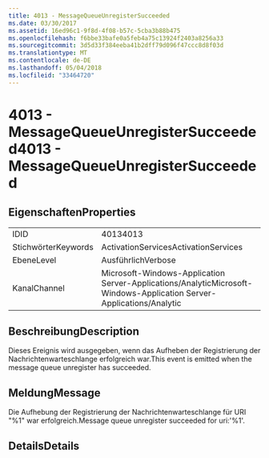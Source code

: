 ```yaml
---
title: 4013 - MessageQueueUnregisterSucceeded
ms.date: 03/30/2017
ms.assetid: 16ed96c1-9f8d-4f08-b57c-5cba3b88b475
ms.openlocfilehash: f6bbe33bafe0a5feb4a75c13924f2403a8256a33
ms.sourcegitcommit: 3d5d33f384eeba41b2dff79d096f47ccc8d8f03d
ms.translationtype: MT
ms.contentlocale: de-DE
ms.lasthandoff: 05/04/2018
ms.locfileid: "33464720"
---
```

# <a name="4013---messagequeueunregistersucceeded"></a><span data-ttu-id="2eba0-102">4013 - MessageQueueUnregisterSucceeded</span><span class="sxs-lookup"><span data-stu-id="2eba0-102">4013 - MessageQueueUnregisterSucceeded</span></span>
## <a name="properties"></a><span data-ttu-id="2eba0-103">Eigenschaften</span><span class="sxs-lookup"><span data-stu-id="2eba0-103">Properties</span></span>  
  
|||  
|-|-|  
|<span data-ttu-id="2eba0-104">ID</span><span class="sxs-lookup"><span data-stu-id="2eba0-104">ID</span></span>|<span data-ttu-id="2eba0-105">4013</span><span class="sxs-lookup"><span data-stu-id="2eba0-105">4013</span></span>|  
|<span data-ttu-id="2eba0-106">Stichwörter</span><span class="sxs-lookup"><span data-stu-id="2eba0-106">Keywords</span></span>|<span data-ttu-id="2eba0-107">ActivationServices</span><span class="sxs-lookup"><span data-stu-id="2eba0-107">ActivationServices</span></span>|  
|<span data-ttu-id="2eba0-108">Ebene</span><span class="sxs-lookup"><span data-stu-id="2eba0-108">Level</span></span>|<span data-ttu-id="2eba0-109">Ausführlich</span><span class="sxs-lookup"><span data-stu-id="2eba0-109">Verbose</span></span>|  
|<span data-ttu-id="2eba0-110">Kanal</span><span class="sxs-lookup"><span data-stu-id="2eba0-110">Channel</span></span>|<span data-ttu-id="2eba0-111">Microsoft-Windows-Application Server-Applications/Analytic</span><span class="sxs-lookup"><span data-stu-id="2eba0-111">Microsoft-Windows-Application Server-Applications/Analytic</span></span>|  
  
## <a name="description"></a><span data-ttu-id="2eba0-112">Beschreibung</span><span class="sxs-lookup"><span data-stu-id="2eba0-112">Description</span></span>  
 <span data-ttu-id="2eba0-113">Dieses Ereignis wird ausgegeben, wenn das Aufheben der Registrierung der Nachrichtenwarteschlange erfolgreich war.</span><span class="sxs-lookup"><span data-stu-id="2eba0-113">This event is emitted when the message queue unregister has succeeded.</span></span>  
  
## <a name="message"></a><span data-ttu-id="2eba0-114">Meldung</span><span class="sxs-lookup"><span data-stu-id="2eba0-114">Message</span></span>  
 <span data-ttu-id="2eba0-115">Die Aufhebung der Registrierung der Nachrichtenwarteschlange für URI "%1" war erfolgreich.</span><span class="sxs-lookup"><span data-stu-id="2eba0-115">Message queue unregister succeeded for uri:'%1'.</span></span>  
  
## <a name="details"></a><span data-ttu-id="2eba0-116">Details</span><span class="sxs-lookup"><span data-stu-id="2eba0-116">Details</span></span>
